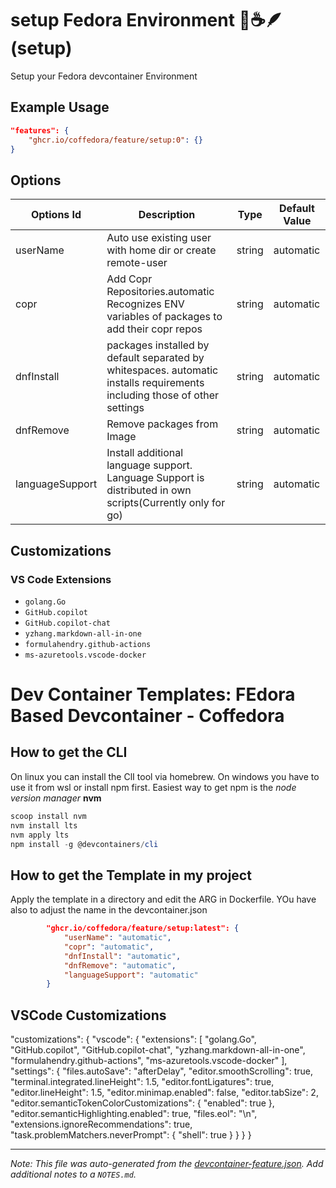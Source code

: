 
# setup Fedora Environment 🧊☕️🪶 (setup)

Setup your Fedora devcontainer Environment

## Example Usage

```json
"features": {
    "ghcr.io/coffedora/feature/setup:0": {}
}
```

## Options

| Options Id | Description | Type | Default Value |
|-----|-----|-----|-----|
| userName | Auto use existing user with home dir or create remote-user | string | automatic |
| copr | Add Copr Repositories.automatic Recognizes ENV variables of packages to add their copr repos | string | automatic |
| dnfInstall | packages installed by default separated by whitespaces. automatic installs requirements including those of other settings  | string | automatic |
| dnfRemove | Remove packages from Image | string | automatic |
| languageSupport | Install additional language support. Language Support is distributed in own scripts(Currently only for go) | string | automatic |

## Customizations

### VS Code Extensions

- `golang.Go`
- `GitHub.copilot`
- `GitHub.copilot-chat`
- `yzhang.markdown-all-in-one`
- `formulahendry.github-actions`
- `ms-azuretools.vscode-docker`

# Dev Container Templates: FEdora Based Devcontainer - Coffedora

## How to get the CLI
On linux you can install the ClI tool via homebrew.
On windows you have to use it from wsl or install npm first.
Easiest way to get npm is the *node version manager* **nvm** 
```powershell
scoop install nvm
nvm install lts
nvm apply lts
npm install -g @devcontainers/cli
```


## How to get the Template in my project
Apply the template in a directory and edit the ARG in Dockerfile. YOu have also to adjust the name in the devcontainer.json
```json
		"ghcr.io/coffedora/feature/setup:latest": {
			"userName": "automatic",
			"copr": "automatic",
			"dnfInstall": "automatic",
			"dnfRemove": "automatic",
			"languageSupport": "automatic"
		}
```
## VSCode Customizations
   "customizations": {
        "vscode": {
            "extensions": [
                "golang.Go",
                "GitHub.copilot",
                "GitHub.copilot-chat",
                "yzhang.markdown-all-in-one",
                "formulahendry.github-actions",
                "ms-azuretools.vscode-docker"
            ],
            "settings": {
                "files.autoSave": "afterDelay",
                "editor.smoothScrolling": true,
                "terminal.integrated.lineHeight": 1.5,
                "editor.fontLigatures": true,
                "editor.lineHeight": 1.5,
                "editor.minimap.enabled": false,
                "editor.tabSize": 2,
                "editor.semanticTokenColorCustomizations": {
                    "enabled": true
                },
                "editor.semanticHighlighting.enabled": true,
                "files.eol": "\n",
                "extensions.ignoreRecommendations": true,
                "task.problemMatchers.neverPrompt": {
                    "shell": true
                }
            }
        }
    }

---

_Note: This file was auto-generated from the [devcontainer-feature.json](https://github.com/coffedora/feature/blob/main/src/setup/devcontainer-feature.json).  Add additional notes to a `NOTES.md`._
